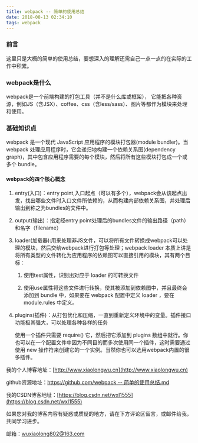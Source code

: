 ```yaml
---
title: webpack -- 简单的使用总结
date: 2018-08-13 02:34:10
tags: webpack
---
```

### 前言
这里只是大概的简单的使用总结，要想深入的理解还需自己一点一点的在实际的工作中积累。
### webpack是什么
webpack是一个前端构建的打包工具（并不是什么库或框架）， 它能把各种资源，例如JS（含JSX）、coffee、css（含less/sass）、图片等都作为模块来处理和使用。
### 基础知识点
webpack 是一个现代 JavaScript 应用程序的模块打包器(module bundler)。当 webpack 处理应用程序时，它会递归地构建一个依赖关系图(dependency graph)，其中包含应用程序需要的每个模块，然后将所有这些模块打包成一个或多个 bundle。

#### webpack的四个核心概念
1. entry(入口)：entry point,入口起点（可以有多个），webpack会从该起点出发，找出哪些文件时入口文件所依赖的，从而构建内部依赖关系图，并处理后输出到称之为bundles的文件中。

2. output(输出)：指定经entry point处理后的bundles文件的输出路径（path）和名字（filename）

3. loader(加载器):用来处理非JS文件，可以将所有文件转换成webpack可以处理的模块，然后交给webpack进行打包等处理；webpack loader 本质上讲是将所有类型的文件转化为应用程序的依赖图可以直接引用的模块，其有两个目标：

    1. 使用test属性，识别出对应于 loader 的可转换文件

    2. 使用use属性将这些文件进行转换，使其被添加到依赖图中，并且最终会添加到 bundle 中，如果要在 webpack 配置中定义 loader ，要在 module.rules 中定义。
4. plugins(插件)：从打包优化和压缩，一直到重新定义环境中的变量。插件接口功能极其强大，可以处理各种各样的任务

    使用一个插件只需要 require() 它，然后把它添加到 plugins 数组中就行。你也可以在一个配置文件中因为不同目的而多次使用同一个插件，这时需要通过使用 new 操作符来创建它的一个实例。当然你也可以选用webpack内置的很多插件。

    






我的个人博客地址：[http://www.xiaolongwu.cn](http://www.xiaolongwu.cn)

github资源地址：[https://github.com/webpack -- 简单的使用总结.md](https://github.com/LeonWuV/FE-blog-repository/blob/master/webpack/webpack%20--%20%E7%AE%80%E5%8D%95%E7%9A%84%E4%BD%BF%E7%94%A8%E6%80%BB%E7%BB%93.md)

我的CSDN博客地址：[https://blog.csdn.net/wxl1555](https://blog.csdn.net/wxl1555)

如果您对我的博客内容有疑惑或质疑的地方，请在下方评论区留言，或邮件给我，共同学习进步。

邮箱：wuxiaolong802@163.com